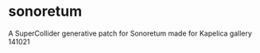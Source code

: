 sonoretum
=========

A SuperCollider generative patch for Sonoretum made for Kapelica gallery 141021
